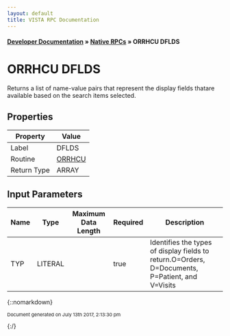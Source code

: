 ```yaml
---
layout: default
title: VISTA RPC Documentation
---
```


#### [Developer Documentation](../index) &#187; [Native RPCs](TableOfContents) &#187; ORRHCU DFLDS<br/>
# ORRHCU DFLDS

Returns a list of name-value pairs that represent the display fields thatare available based on the search items selected.

## Properties

Property | Value
--- | ---
Label | DFLDS
Routine | [ORRHCU](http://code.osehra.org/dox/Routine_ORRHCU_source.html)
Return Type | ARRAY


## Input Parameters

Name | Type | Maximum Data Length | Required | Description
--- | --- | --- | --- | ---
TYP | LITERAL |  | true | Identifies the types of display fields to return.O&#x3D;Orders, D&#x3D;Documents, P&#x3D;Patient, and V&#x3D;Visits



{::nomarkdown} <br/><p style="font-size: 11px">Document generated on July 13th 2017, 2:13:30 pm</p>{:/}